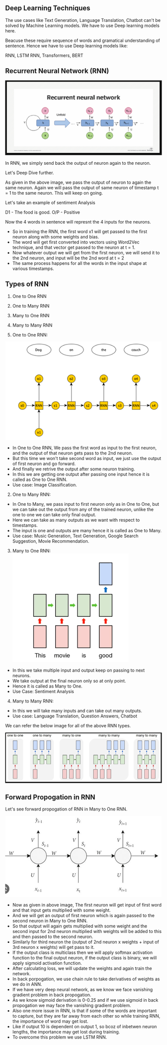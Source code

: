 ## Deep Learning Techniques

The use cases like Text Generation, Language Translation, Chatbot can't be solved by Machine Learning models.
We have to use Deep learning models here.

Beacuse these require sequence of words and gramatical understanding of sentence.
Hence we have to use Deep learning models like:

RNN, LSTM RNN, Transformers, BERT


## Recurrent Neural Network (RNN)

![alt text](image.png)

In RNN, we simply send back the output of neuron again to the neuron.

Let's Deep Dive further.

As given in the above image, we pass the output of neuron to again the same neuron.
Again we will pass the output of same neuron of timestamp t = 1 to the same neuron.
This will keep on going.


Let's take an example of sentiment Analysis

D1 - The food is good.
O/P - Positive

Now the 4 words in sentence will represnt the 4 inputs for the neurons.

- So in training the RNN, the first word x1 will get passed to the first neuron along with some weights and bias.
- The word will get first converted into vectors using Word2Vec technique, and that vector get passed to the neuron at t = 1.
- Now whatever output we will get from the first neuron, we will send it to the 2nd neuron, and input will be the 2nd word at t = 2
- The same process happens for all the words in the input shape at various timestamps.


## Types of RNN

1) One to One RNN
2) One to Many RNN
3) Many to One RNN
4) Many to Many RNN


1) One to One RNN:

![alt text](image-1.png)

- In One to One RNN, We pass the first word as input to the first neuron, and the output of that neuron gets pass to the 2nd neuron. 
- But this time we won't take second word as input, we just use the output of first neuron and go forward.
- And finally we retrive the output after some neuron training.
- In this we are getting one output after passing one input hence it is called as One to One RNN.
- Use case: Image Classification.


2) One to Many RNN:
- In One to Many, we pass input to first neuron only as in One to One, but we can take out the output from any of the trained neuron, unlike the one to one we can take only final output.
- Here we can take as many outputs as we want with respect to timestamps.
- The input is one and outputs are many hence it is called as One to Many.
- Use case: Music Generation, Text Generation, Google Search Suggestion, Movie Recommendation.


3) Many to One RNN:
![alt text](image-2.png)

- In this we take multiple input and output keep on passing to next neurons.
- We take output at the final neuron only so at only point.
- Hence it is called as Many to One.
- Use Case: Sentiment Analysis


4) Many to Many RNN:
- In this we will take many inputs and can take out many outputs.
- Use case: Language Translation, Question Answers, Chatbot

We can refer the below image for all of the above RNN types.

![alt text](image-3.png)



## Forward Propogation in RNN

Let's see forward propogation of RNN in Many to One RNN.

![alt text](image-4.png)

- Now as given in above image, The first neuron will get input of first word and that input gets multiplied with some weight.
- And we will get an output of first neuron which is again passed to the second neuron in Many to One RNN. 
- So that output will again gets multiplied with some weight and the second input for 2nd neuron multiplied with weights will be added to this and then passed to the second neuron.
- Similarly for third neuron the (output of 2nd neuron x weights + input of 3rd neuron x weights) will get pass to it.
- If the output class is multiclass then we will apply softmax activation function to the final output neuron, if the output class is binary, we will apply sigmoid activation function.
- After calculating loss, we will update the weights and again train the network. 
- In back porpogation, we use chain rule to take derivatives of weights as we do in ANN.
- If we have very deep neural network, as we know we face vanishing gradient problem in back propogation.
- As we know sigmoid derivation is 0-0.25 and if we use sigmoid in back propogation we may face the vanishing gradient problem.
- Also one more issue in RNN, is that if some of the words are important to capture, but they are far away from each other so while training RNN, the importance of word may get lost.
- Like if output 10 is dependent on output 1, so bcoz of inbetwen neuron lengths, the importance may get lost during training.
- To overcome this problem we use LSTM RNN.







